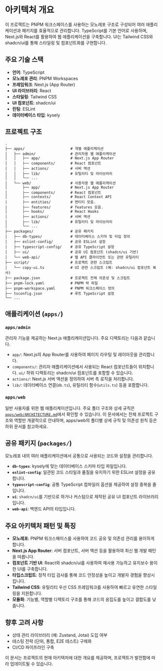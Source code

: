 # 아키텍처 개요

이 프로젝트는 PNPM 워크스페이스를 사용하는 모노레포 구조로 구성되어 여러 애플리케이션과 패키지를 효율적으로 관리합니다. TypeScript를 기본 언어로 사용하며, Next.js와 React를 활용하여 웹 애플리케이션을 구축합니다. UI는 Tailwind CSS와 shadcn/ui를 통해 스타일링 및 컴포넌트화를 구현합니다.

## 주요 기술 스택

- **언어**: TypeScript
- **모노레포 관리**: PNPM Workspaces
- **프레임워크**: Next.js (App Router)
- **UI 라이브러리**: React
- **스타일링**: Tailwind CSS
- **UI 컴포넌트**: shadcn/ui
- **린팅**: ESLint
- **데이터베이스 타입**: kysely

## 프로젝트 구조

```
.
├── apps/                     # 개별 애플리케이션
│   ├── admin/                # 관리자용 웹 애플리케이션
│   │   ├── app/              # Next.js App Router
│   │   ├── components/       # React 컴포넌트
│   │   ├── actions/          # 서버 액션
│   │   ├── lib/              # 유틸리티 및 라이브러리
│   │   └── ...
│   └── web/                  # 사용자용 웹 애플리케이션
│       ├── app/              # Next.js App Router
│       ├── components/       # React 컴포넌트
│       ├── contexts/         # React Context API
|       ├── entities/         # 엔티티 모음.
|       ├── features/         # features 모음.
│       ├── hooks/            # React Hooks
│       ├── actions/          # 서버 액션
│       ├── lib/              # 유틸리티 및 라이브러리
│       └── ...
├── packages/                 # 공유 패키지
│   ├── db-types/             # 데이터베이스 스키마 및 타입 정의
│   ├── eslint-config/        # 공유 ESLint 설정
│   ├── typescript-config/    # 공유 TypeScript 설정
│   ├── ui/                   # 공유 UI 컴포넌트 (shadcn/ui 기반)
│   └── web-api/              # 웹 API 클라이언트 또는 관련 유틸리티
├── script/                   # 프로젝트 관련 스크립트
│   └── copy-ui.ts            # UI 관련 스크립트 (예: shadcn/ui 컴포넌트 복사)
├── package.json              # 프로젝트 전체 의존성 및 스크립트
├── pnpm-lock.yaml            # PNPM 락 파일
├── pnpm-workspace.yaml       # PNPM 워크스페이스 정의
├── tsconfig.json             # 루트 TypeScript 설정
└── ...
```

## 애플리케이션 (`apps/`)

### `apps/admin`

관리자 기능을 제공하는 Next.js 애플리케이션입니다. 주요 디렉토리는 다음과 같습니다.

- `app/`: Next.js의 App Router를 사용하여 페이지 라우팅 및 레이아웃을 관리합니다.
- `components/`: 관리자 애플리케이션에서 사용되는 React 컴포넌트들이 위치합니다. `ui/` 하위 디렉토리는 shadcn/ui 컴포넌트를 포함할 수 있습니다.
- `actions/`: Next.js 서버 액션을 정의하여 서버 측 로직을 처리합니다.
- `lib/`: 데이터베이스 연결(`db.ts`), 유틸리티 함수(`utils.ts`) 등을 포함합니다.

### `apps/web`

일반 사용자를 위한 웹 애플리케이션입니다. 주요 폴더 구조와 상세 규칙은 [`apps/web/ARCHITECTURE.md`](apps/web/ARCHITECTURE.md)에서 확인할 수 있습니다.
이 문서에서는 전체 프로젝트 구조와 역할만 개괄적으로 안내하며, apps/web의 폴더별 상세 규칙 및 의존성 원칙 등은 하위 문서를 참고하세요.

## 공유 패키지 (`packages/`)

모노레포 내의 여러 애플리케이션에서 공통으로 사용되는 코드와 설정을 관리합니다.

- **`db-types`**: kysely에 맞는 데이터베이스 스키마 타입 파일입니다.
- **`eslint-config`**: 일관된 코드 스타일과 품질을 유지하기 위한 ESLint 설정을 공유합니다.
- **`typescript-config`**: 공통 TypeScript 컴파일러 옵션을 제공하여 설정 중복을 줄입니다.
- **`ui`**: `shadcn/ui`를 기반으로 하거나 커스텀으로 제작된 공유 UI 컴포넌트 라이브러리입니다.
- **`web-api`**: 백엔드 API의 타입입니다.

## 주요 아키텍처 패턴 및 특징

- **모노레포**: PNPM 워크스페이스를 사용하여 코드 공유 및 의존성 관리를 용이하게 합니다.
- **Next.js App Router**: 서버 컴포넌트, 서버 액션 등을 활용하여 최신 웹 개발 패턴을 따릅니다.
- **컴포넌트 기반 UI**: React와 shadcn/ui를 사용하여 재사용 가능하고 유지보수 용이한 UI를 구축합니다.
- **타입스크립트**: 정적 타입 검사를 통해 코드 안정성을 높이고 개발자 경험을 향상시킵니다.
- **Tailwind CSS**: 유틸리티 우선 CSS 프레임워크를 사용하여 빠르고 유연한 스타일링을 지원합니다.
- **모듈화**: 기능별, 역할별 디렉토리 구조를 통해 코드의 응집도를 높이고 결합도를 낮춥니다.

## 향후 고려 사항

- 상태 관리 라이브러리 (예: Zustand, Jotai) 도입 여부
- 테스팅 전략 (단위, 통합, E2E 테스트) 구체화
- CI/CD 파이프라인 구축

이 문서는 프로젝트의 현재 아키텍처에 대한 개요를 제공하며, 프로젝트가 발전함에 따라 업데이트될 수 있습니다.
